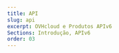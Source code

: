 ```yaml
---
title: API
slug: api
excerpt: OVHcloud e Produtos APIv6
Sections: Introdução, APIv6
order: 03
---
```


